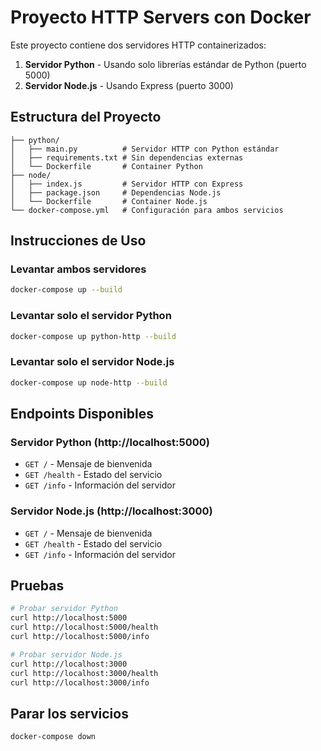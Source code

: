 # Proyecto HTTP Servers con Docker

Este proyecto contiene dos servidores HTTP containerizados:

1. **Servidor Python** - Usando solo librerías estándar de Python (puerto 5000)
2. **Servidor Node.js** - Usando Express (puerto 3000)

## Estructura del Proyecto

```
├── python/
│   ├── main.py          # Servidor HTTP con Python estándar
│   ├── requirements.txt # Sin dependencias externas
│   └── Dockerfile       # Container Python
├── node/
│   ├── index.js         # Servidor HTTP con Express
│   ├── package.json     # Dependencias Node.js
│   └── Dockerfile       # Container Node.js
└── docker-compose.yml   # Configuración para ambos servicios
```

## Instrucciones de Uso

### Levantar ambos servidores
```bash
docker-compose up --build
```

### Levantar solo el servidor Python
```bash
docker-compose up python-http --build
```

### Levantar solo el servidor Node.js
```bash
docker-compose up node-http --build
```

## Endpoints Disponibles

### Servidor Python (http://localhost:5000)
- `GET /` - Mensaje de bienvenida
- `GET /health` - Estado del servicio
- `GET /info` - Información del servidor

### Servidor Node.js (http://localhost:3000)
- `GET /` - Mensaje de bienvenida
- `GET /health` - Estado del servicio
- `GET /info` - Información del servidor

## Pruebas

```bash
# Probar servidor Python
curl http://localhost:5000
curl http://localhost:5000/health
curl http://localhost:5000/info

# Probar servidor Node.js
curl http://localhost:3000
curl http://localhost:3000/health
curl http://localhost:3000/info
```

## Parar los servicios

```bash
docker-compose down
```





